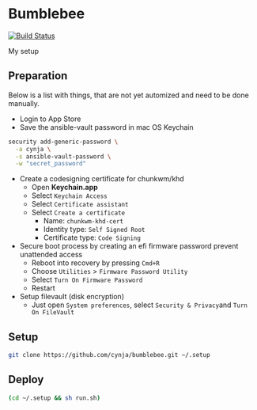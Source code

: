 # Bumblebee
[![Build Status](https://travis-ci.com/cynja/bumblebee.svg?token=qsq6ipkGdWY8noRaZ81h&branch=master)](https://travis-ci.com/cynja/bumblebee)

My setup

## Preparation
Below is a list with things, that are not yet automized and need to be done manually.

- Login to App Store
- Save the ansible-vault password in mac OS Keychain
```bash
security add-generic-password \
  -a cynja \
  -s ansible-vault-password \
  -w "secret_password"
```
- Create a codesigning certificate for chunkwm/khd
  - Open **Keychain.app**
  - Select `Keychain Access`
  - Select `Certificate assistant`
  - Select `Create a certificate`
    - Name: `chunkwm-khd-cert`
    - Identity type: `Self Signed Root`
    - Certificate type: `Code Signing`
- Secure boot process by creating an efi firmware password prevent unattended access
  - Reboot into recovery by pressing `Cmd+R`
  - Choose `Utilities` > `Firmware Password Utility`
  - Select `Turn On Firmware Password`
  - Restart
- Setup filevault (disk encryption)
  - Just open `System preferences`, select `Security & Privacy`and `Turn On FileVault`

## Setup
```bash
git clone https://github.com/cynja/bumblebee.git ~/.setup
```

## Deploy
```bash
(cd ~/.setup && sh run.sh)
```
